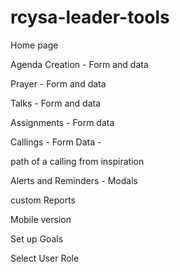 # rcysa-leader-tools


Home page

Agenda Creation - Form and data

Prayer - Form and data

Talks - Form and data

Assignments - Form data

Callings - Form Data - 

path of a calling from inspiration

Alerts and Reminders - Modals

custom Reports

Mobile version

Set up Goals

Select User Role

